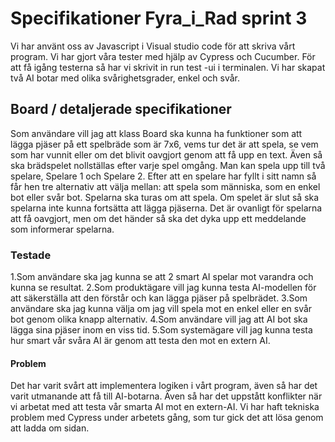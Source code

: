 # Specifikationer Fyra_i_Rad sprint 3
Vi har använt oss av Javascript i Visual studio code för att skriva vårt program. Vi har gjort våra tester med hjälp av Cypress och Cucumber. För att få igång testerna så har vi skrivit in run test -ui i terminalen. Vi har skapat två AI botar med olika svårighetsgrader, enkel och svår.

## Board / detaljerade specifikationer
Som användare vill jag att klass Board ska kunna ha funktioner som att lägga pjäser på ett spelbräde som är 7x6, vems tur det är att spela, se vem som har vunnit eller om det blivit oavgjort genom att få upp en text. Även så ska brädspelet nollställas efter varje spel omgång.
Man kan spela upp till två spelare, Spelare 1 och Spelare 2. Efter att en spelare har fyllt i sitt namn så får hen tre alternativ att välja mellan: att spela som människa, som en enkel bot eller svår bot. 
Spelarna ska turas om att spela. Om spelet är slut så ska spelarna inte kunna fortsätta att lägga pjäserna.
Det är ovanligt för spelarna att få oavgjort, men om det händer så ska det dyka upp ett meddelande som informerar spelarna.


### Testade
1.Som användare ska jag kunna se att 2 smart AI spelar mot varandra och kunna se resultat.
2.Som produktägare vill jag kunna testa AI-modellen för att säkerställa att den förstår och kan lägga pjäser på spelbrädet.
3.Som användare ska jag kunna välja om jag vill spela mot en enkel eller en svår bot genom olika knapp alternativ.
4.Som användare vill jag att AI bot ska lägga sina pjäser inom en viss tid.
5.Som systemägare vill jag kunna testa hur smart vår svåra AI är genom att testa den mot en extern AI.


#### Problem
Det har varit svårt att implementera logiken i vårt program, även så har det varit utmanande att få till AI-botarna. Även så har det uppstått konflikter när vi arbetat med att testa vår smarta AI mot en extern-AI. Vi har haft tekniska problem med Cypress under arbetets gång, som tur gick det att lösa genom att ladda om sidan.  
 



